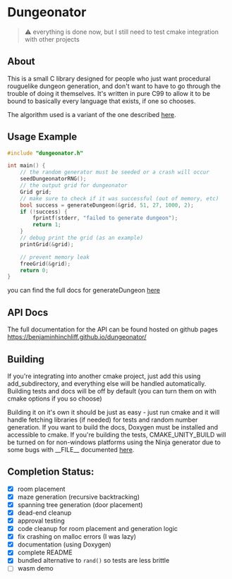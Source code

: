 # Dungeonator

> :warning: everything is done now, but I still need to test cmake integration with other projects

## About

This is a small C library designed for people who just want procedural rouguelike dungeon generation,
and don't want to have to go through the trouble of doing it themselves. It's written in pure C99 to allow it
to be bound to basically every language that exists, if one so chooses.

The algorithm used is a variant of the one described [here](https://journal.stuffwithstuff.com/2014/12/21/rooms-and-mazes/).

## Usage Example

```c++
#include "dungeonator.h"

int main() {
	// the random generator must be seeded or a crash will occur
	seedDungeonatorRNG();
	// the output grid for dungeonator
	Grid grid;
	// make sure to check if it was successful (out of memory, etc)
	bool success = generateDungeon(&grid, 51, 27, 1000, 2);
	if (!success) {
		fprintf(stderr, "failed to generate dungeon");
		return 1;
	}
	// debug print the grid (as an example)
	printGrid(&grid);

	// prevent memory leak
	freeGrid(&grid);
	return 0;
}
```

you can find the full docs for generateDungeon [here](https://benjaminhinchliff.github.io/dungeonator/generate_8h.html#aab5f8e2efd492a284e90f05f51461309)

## API Docs

The full documentation for the API can be found hosted on github pages https://benjaminhinchliff.github.io/dungeonator/

## Building

If you're integrating into another cmake project, just add this using add_subdirectory, and everything else will be handled automatically. Building tests and docs will be off by default (you can turn them on with cmake options if you so choose)

Building it on it's own it should be just as easy - just run cmake and it will handle fetching libraries (if needed) for tests and random number generation. If you want to build the docs, Doxygen must be installed and accessible to cmake. If you're building the tests, CMAKE_UNITY_BUILD will be turned on for non-windows platforms using the Ninja generator due to some bugs with \_\_FILE\_\_ documented [here](https://approvaltestscpp.readthedocs.io/en/latest/generated_docs/TroubleshootingMisconfiguredBuild.html).

## Completion Status:
- [X] room placement
- [X] maze generation (recursive backtracking)
- [X] spanning tree generation (door placement)
- [X] dead-end cleanup
- [X] approval testing
- [X] code cleanup for room placement and generation logic
- [X] fix crashing on malloc errors (I was lazy)
- [X] documentation (using Doxygen)
- [X] complete README
- [X] bundled alternative to `rand()` so tests are less brittle
- [ ] wasm demo
